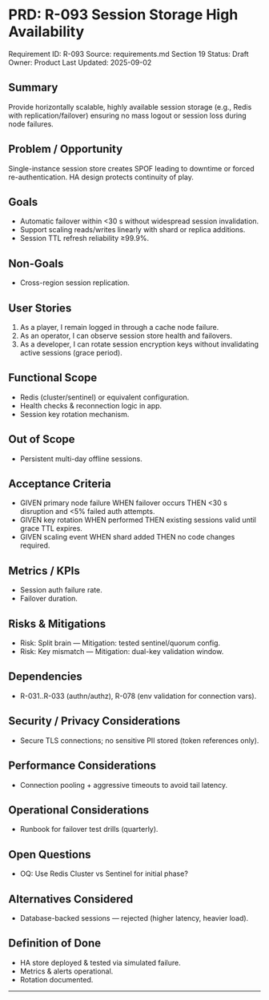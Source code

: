 # PRD: R-093 Session Storage High Availability

Requirement ID: R-093
Source: requirements.md Section 19
Status: Draft
Owner: Product
Last Updated: 2025-09-02

## Summary

Provide horizontally scalable, highly available session storage (e.g., Redis with replication/failover) ensuring no mass logout or session loss during node failures.

## Problem / Opportunity

Single-instance session store creates SPOF leading to downtime or forced re-authentication. HA design protects continuity of play.

## Goals

- Automatic failover within <30 s without widespread session invalidation.
- Support scaling reads/writes linearly with shard or replica additions.
- Session TTL refresh reliability ≥99.9%.

## Non-Goals

- Cross-region session replication.

## User Stories

1. As a player, I remain logged in through a cache node failure.
2. As an operator, I can observe session store health and failovers.
3. As a developer, I can rotate session encryption keys without invalidating active sessions (grace period).

## Functional Scope

- Redis (cluster/sentinel) or equivalent configuration.
- Health checks & reconnection logic in app.
- Session key rotation mechanism.

## Out of Scope

- Persistent multi-day offline sessions.

## Acceptance Criteria

- GIVEN primary node failure WHEN failover occurs THEN <30 s disruption and <5% failed auth attempts.
- GIVEN key rotation WHEN performed THEN existing sessions valid until grace TTL expires.
- GIVEN scaling event WHEN shard added THEN no code changes required.

## Metrics / KPIs

- Session auth failure rate.
- Failover duration.

## Risks & Mitigations

- Risk: Split brain — Mitigation: tested sentinel/quorum config.
- Risk: Key mismatch — Mitigation: dual-key validation window.

## Dependencies

- R-031..R-033 (authn/authz), R-078 (env validation for connection vars).

## Security / Privacy Considerations

- Secure TLS connections; no sensitive PII stored (token references only).

## Performance Considerations

- Connection pooling + aggressive timeouts to avoid tail latency.

## Operational Considerations

- Runbook for failover test drills (quarterly).

## Open Questions

- OQ: Use Redis Cluster vs Sentinel for initial phase?

## Alternatives Considered

- Database-backed sessions — rejected (higher latency, heavier load).

## Definition of Done

- HA store deployed & tested via simulated failure.
- Metrics & alerts operational.
- Rotation documented.

---
